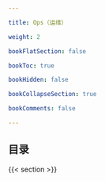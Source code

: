 ```yaml
---

title: Ops（运维）

weight: 2

bookFlatSection: false

bookToc: true

bookHidden: false

bookCollapseSection: true

bookComments: false

---
```


<!--more-->

## 目录

{{< section >}}
